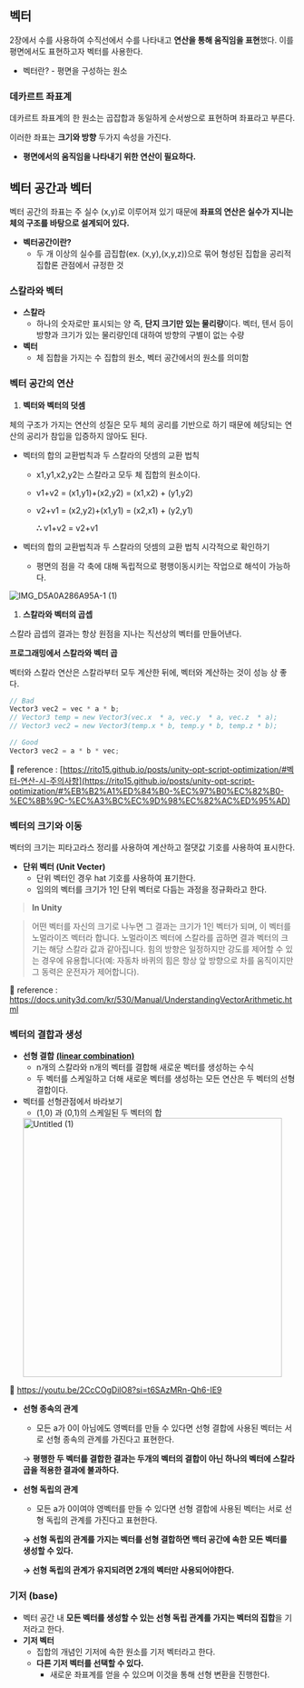 ## 벡터

2장에서 수를 사용하여 수직선에서 수를 나타내고 **연산을 통해 움직임을 표현**했다. 이를 평면에서도 표현하고자 벡터를 사용한다.

- 벡터란? - 평면을 구성하는 원소

### 데카르트 좌표계

데카르트 좌표계의 한 원소는 곱잡합과 동일하게 순서쌍으로 표현하며 좌표라고 부른다.

이러한 좌표는 **크기와 방향** 두가지 속성을 가진다.

- **평면에서의 움직임을 나타내기 위한 연산이 필요하다.**

## 벡터 공간과 벡터

벡터 공간의 좌표는 주 실수 (x,y)로 이루어져 있기 때문에 **좌표의 연산은 실수가 지니는 체의 구조를 바탕으로 설계되어 있다.**

- **벡터공간이란?**
    - 두 개 이상의 실수를 곱집합(ex. (x,y),(x,y,z))으로 묶어 형성된 집합을 공리적 집합론 관점에서 규정한 것
    

### 스칼라와 벡터

- **스칼라**
    - 하나의 숫자로만 표시되는 양 즉, **단지 크기만 있는 물리량**이다. 벡터, 텐서 등이 방향과 크기가 있는 물리량인데 대하여 방향의 구별이 없는 수량
- **벡터**
    - 체 집합을 가지는 수 집합의 원소, 벡터 공간에서의 원소를 의미함

### 벡터 공간의 연산

1. **벡터와 벡터의 덧셈**

체의 구조가 가지는 연산의 성질은 모두 체의 공리를 기반으로 하기 때문에 헤당되는 연산의 공리가 참입을 입증하지 않아도 된다.

- 벡터의 합의 교환법칙과 두 스칼라의 덧셈의 교환 법칙
    - x1,y1,x2,y2는 스칼라고 모두 체 집합의 원소이다.
    - v1+v2 = (x1,y1)+(x2,y2) = (x1,x2) + (y1,y2)
    - v2+v1 = (x2,y2)+(x1,y1) = (x2,x1) + (y2,y1)
        
        **∴** v1+v2 = v2+v1 
        
- 벡터의 합의 교환법칙과 두 스칼라의 덧셈의 교환 법칙 시각적으로 확인하기
    - 평면의 점을 각 축에 대해 독립적으로 평행이동시키는 작업으로 해석이 가능하다.
        
![IMG_D5A0A286A95A-1 (1)](https://github.com/encrypted-def/basic-algo-lecture/assets/46295539/f77ab3e9-cad4-4a0f-87d8-cf6115bf6606)


1. **스칼라와 벡터의 곱셉**

스칼라 곱셉의 결과는 항상 원점을 지나는 직선상의 벡터를 만들어낸다.

**프로그래밍에서 스칼라와 벡터 곱**

 벡터와 스칼라 연산은 스칼라부터 모두 계산한 뒤에, 벡터와 계산하는 것이 성능 상 좋다.

```csharp
// Bad
Vector3 vec2 = vec * a * b;
// Vector3 temp = new Vector3(vec.x  * a, vec.y  * a, vec.z  * a);
// Vector3 vec2 = new Vector3(temp.x * b, temp.y * b, temp.z * b);

// Good
Vector3 vec2 = a * b * vec;
```

🔗 reference : [https://rito15.github.io/posts/unity-opt-script-optimization/#벡터-연산-시-주의사항](https://rito15.github.io/posts/unity-opt-script-optimization/#%EB%B2%A1%ED%84%B0-%EC%97%B0%EC%82%B0-%EC%8B%9C-%EC%A3%BC%EC%9D%98%EC%82%AC%ED%95%AD)

### 벡터의 크기와 이동

벡터의 크기는 피타고라스 정리를 사용하여 계산하고 절댓값 기호를 사용하여 표시한다.

- **단위 벡터 (Unit Vecter)**
    - 단위 벡터인 경우 hat 기호를 사용하여 표기한다.
    - 임의의 벡터를 크기가 1인 단위 벡터로 다듬는 과정을 정규화라고 한다.

> **In Unity**
> 

> 어떤 벡터를 자신의 크기로 나누면 그 결과는 크기가 1인 벡터가 되며, 이 벡터를 노멀라이즈 벡터라 합니다. 노멀라이즈 벡터에 스칼라를 곱하면 결과 벡터의 크기는 해당 스칼라 값과 같아집니다. 힘의 방향은 일정하지만 강도를 제어할 수 있는 경우에 유용합니다(예: 자동차 바퀴의 힘은 항상 앞 방향으로 차를 움직이지만 그 동력은 운전자가 제어합니다).
> 

🔗 reference : https://docs.unity3d.com/kr/530/Manual/UnderstandingVectorArithmetic.html

### 벡터의 결합과 생성

- **선형 결합** **[(linear combination)](https://er5030000.tistory.com/entry/%EB%B2%A1%ED%84%B0-%EC%84%A0%ED%98%95-%EA%B2%B0%ED%95%A9)**
    - n개의 스칼라와 n개의 벡터를 결합해 새로운 벡터를 생성하는 수식
    - 두 벡터를 스케일하고 더해 새로운 벡터를 생성하는 모든 연산은 두 벡터의 선형 결합이다.
- 벡터를 선형관점에서 바라보기
    - (1,0) 과 (0,1)의 스케일된 두 벡터의 합
    <img width="456" alt="Untitled (1)" src="https://github.com/slew61/MindCareApp/assets/46295539/0e1e744c-f855-4239-b296-89ee4c3ec1bc">
🔗 https://youtu.be/2CcCOgDilO8?si=t6SAzMRn-Qh6-IE9
    
- **선형 종속의 관계**
    - 모든 a가 0이 아님에도 영벡터를 만들 수 있다면 선형 결합에 사용된 벡터는 서로 선형 종속의 관계를 가진다고 표현한다.
    
    → **평행한 두 벡터를 결합한 결과는 두개의 벡터의 결합이 아닌 하나의 벡터에 스칼라 곱을 적용한 결과에 불과하다.**
    
- **선형 독립의 관계**
    - 모든 a가 0이여야 영벡터를 만들 수 있다면 선형 결합에 사용된 벡터는 서로 선형 독립의 관계를 가진다고 표현한다.
    
    **→ 선형 독립의 관계를 가지는 벡터를 선형 결합하면 백터 공간에 속한 모든 벡터를 생성할 수 있다.**
    
    **→ 선형 독립의 관계가 유지되려면 2개의 벡터만 사용되어야한다.**
    

### 기저 (base)

- 벡터 공간 내 **모든 벡터를 생성할 수 있는 선형 독립 관계를 가지는 벡터의 집합**을 기저라고 한다.
- **기저 벡터**
    - 집합의 개념인 기저에 속한 원소를 기저 벡터라고 한다.
    - **다른 기저 벡터를 선택할 수 있다.**
        - 새로운 좌표계를 얻을 수 있으며 이것을 통해 선형 변환을 진행한다.
     
